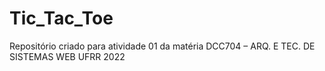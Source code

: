 # Tic_Tac_Toe
Repositório criado para atividade 01 da matéria DCC704 – ARQ. E TEC. DE SISTEMAS WEB UFRR 2022
